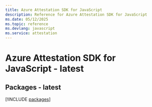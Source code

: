 ```yaml
---
title: Azure Attestation SDK for JavaScript
description: Reference for Azure Attestation SDK for JavaScript
ms.date: 05/12/2025
ms.topic: reference
ms.devlang: javascript
ms.service: attestation
---
```

# Azure Attestation SDK for JavaScript - latest
## Packages - latest
[!INCLUDE [packages](attestation-index.md)]